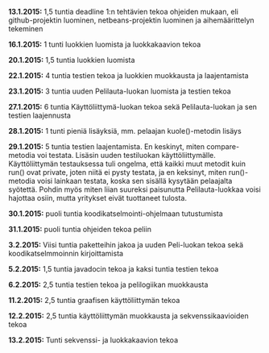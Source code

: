 **13.1.2015:** 1,5 tuntia deadline 1:n tehtävien tekoa ohjeiden mukaan, eli github-projektin luominen, netbeans-projektin luominen ja aihemäärittelyn tekeminen

**16.1.2015:** 1 tunti luokkien luomista ja luokkakaavion tekoa

**20.1.2015:** 1,5 tuntia luokkien luomista

**22.1.2015:** 4 tuntia testien tekoa ja luokkien muokkausta ja laajentamista

**23.1.2015:** 3 tuntia uuden Pelilauta-luokan luomista ja testien tekoa

**27.1.2015:** 6 tuntia Käyttöliittymä-luokan tekoa sekä Pelilauta-luokan ja sen testien laajennusta

**28.1.2015:** 1 tunti pieniä lisäyksiä, mm. pelaajan kuole()-metodin lisäys

**29.1.2015:** 5 tuntia testien laajentamista. En keskinyt, miten compare-metodia voi testata. Lisäsin uuden testiluokan käyttöliittymälle. Käyttöliittymän testauksessa tuli ongelma, että kaikki muut metodit kuin run() ovat private, joten niitä ei pysty testata, ja en keksinyt, miten run()-metodia voisi lainkaan testata, koska sen sisällä kysytään pelaajalta syötettä. Pohdin myös miten liian suureksi paisunutta Pelilauta-luokkaa voisi hajottaa osiin, mutta yritykset eivät tuottaneet tulosta.

**30.1.2015:** puoli tuntia koodikatselmointi-ohjelmaan tutustumista

**31.1.2015:** puoli tuntia ohjeiden tekoa peliin

**3.2.2015:** Viisi tuntia paketteihin jakoa ja uuden Peli-luokan tekoa sekä koodikatselmmoinnin kirjoittamista

**5.2.2015:** 1,5 tuntia javadocin tekoa ja kaksi tuntia testien tekoa

**6.2.2015:** 2,5 tuntia testien tekoa ja pelilogiikan muokkausta 

**11.2.2015:** 2,5 tuntia graafisen käyttöliittymän tekoa

**12.2.2015:** 2,5 tuntia käyttöliittymän muokkausta ja sekvenssikaavioiden tekoa

**13.2.2015:** Tunti sekvenssi- ja luokkakaavion tekoa

